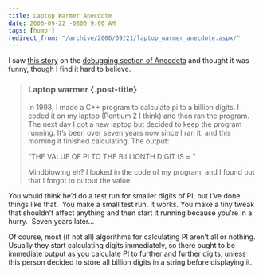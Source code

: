 ```yaml
---
title: Laptop Warmer Anecdote
date: 2006-09-22 -0800 9:00 AM
tags: [humor]
redirect_from: "/archive/2006/09/21/laptop_warmer_anecdote.aspx/"
---
```


I saw [this story](http://www.qdb.us/53151) on the [debugging section of
Anecdota](http://www.anecdota.org/debugging/) and thought it was funny,
though I find it hard to believe.

> ### Laptop warmer {.post-title}
>
> In 1998, I made a C++ program to calculate pi to a billion digits. I
> coded it on my laptop (Pentium 2 I think) and then ran the program.
> The next day I got a new laptop but decided to keep the program
> running. It’s been over seven years now since I ran it. and this
> morning it finished calculating. The output:
>
> “THE VALUE OF PI TO THE BILLIONTH DIGIT IS = ”
>
> Mindblowing eh? I looked in the code of my program, and I found out
> that I forgot to output the value.

You would think he’d do a test run for smaller digits of PI, but I’ve
done things like that.  You make a small test run. It works. You make a
tiny tweak that shouldn't affect anything and then start it running
because you're in a hurry.  Seven years later...

Of course, most (if not all) algorithms for calculating PI aren’t all or
nothing.  Usually they start calculating digits immediately, so
there ought to be immediate output as you calculate PI to further and
further digits, unless this person decided to store all billion digits
in a string before displaying it.

